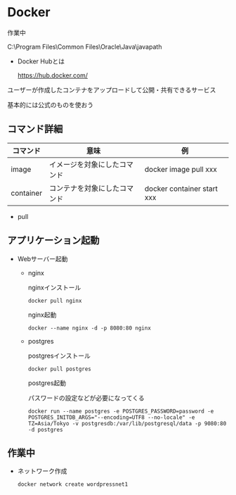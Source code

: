 # Docker

作業中

C:\Program Files\Common Files\Oracle\Java\javapath

- Docker Hubとは

  https://hub.docker.com/

ユーザーが作成したコンテナをアップロードして公開・共有できるサービス

基本的には公式のものを使おう



## コマンド詳細

| コマンド  | 意味                         | 例                         |
| --------- | ---------------------------- | -------------------------- |
| image     | イメージを対象にしたコマンド | docker image pull xxx      |
| container | コンテナを対象にしたコマンド | docker container start xxx |

- pull

  

## アプリケーション起動

- Webサーバー起動

  - nginx

    nginxインストール

    ```
    docker pull nginx
    ```

    nginx起動

    ```
    docker --name nginx -d -p 8080:80 nginx
    ```

  - postgres

    postgresインストール

    ```
    docker pull postgres
    ```

    postgres起動

    パスワードの設定などが必要になってくる

    ```
    docker run --name postgres -e POSTGRES_PASSWORD=password -e POSTGRES_INITDB_ARGS="--encoding=UTF8 --no-locale" -e TZ=Asia/Tokyo -v postgresdb:/var/lib/postgresql/data -p 9080:80 -d postgres
    ```

    

## 作業中

- ネットワーク作成

  ```
  docker network create wordpressnet1
  ```

  